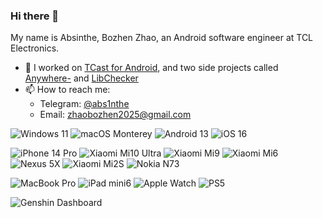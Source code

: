 ### Hi there 👋

My name is Absinthe, Bozhen Zhao, an Android software engineer at TCL Electronics.

- 🔭 I worked on [TCast for Android](https://play.google.com/store/apps/details?id=com.tnscreen.main), and two side projects called [Anywhere-](https://play.google.com/store/apps/details?id=com.absinthe.anywhere_) and [LibChecker](https://play.google.com/store/apps/details?id=com.absinthe.libchecker)
- 📫 How to reach me: 
  * Telegram: [@abs1nthe](https://t.me/abs1nthe)
  * Email: zhaobozhen2025@gmail.com
  
![Windows 11](https://img.shields.io/badge/Windows%2011-00adef?style=flat&logo=windows&logoColor=ffffff)
![macOS Monterey](https://img.shields.io/badge/macOS%20Ventura-F8C54A?style=flat&logo=apple&logoColor=000000)
![Android 13](https://img.shields.io/badge/Android%2013-3ddc84?style=flat&logo=android&logoColor=ffffff)
![iOS 16](https://img.shields.io/badge/iOS%2016-ffffff?style=flat&logo=apple&logoColor=000000)

![iPhone 14 Pro](https://img.shields.io/badge/iPhone%2014%20Pro-655D6F?style=flat&logo=apple&logoColor=ffffff)
![Xiaomi Mi10 Ultra](https://img.shields.io/badge/Xiaomi%20Mi10%20Ultra❌-fd4900?style=flat&logo=xiaomi&logoColor=ffffff)
![Xiaomi Mi9](https://img.shields.io/badge/Xiaomi%20Mi9❌-fd4900?style=flat&logo=xiaomi&logoColor=ffffff)
![Xiaomi Mi6](https://img.shields.io/badge/Xiaomi%20Mi6-fd4900?style=flat&logo=xiaomi&logoColor=ffffff)
![Nexus 5X](https://img.shields.io/badge/Nexus%205X-000000?style=flat&logo=google&logoColor=ffffff)
![Xiaomi Mi2S](https://img.shields.io/badge/Xiaomi%20Mi2S😔-fd4900?style=flat&logo=xiaomi&logoColor=ffffff)
![Nokia N73](https://img.shields.io/badge/Nokia%20N73❌-183693?style=flat&logo=nokia&logoColor=ffffff)

![MacBook Pro](https://img.shields.io/badge/MacBook%20Pro%202020%2013'%20Apple%20M1-484851?style=flat&logo=apple&logoColor=ffffff)
![iPad mini6](https://img.shields.io/badge/iPad%20mini6-BFBED3?style=flat&logo=apple&logoColor=ffffff)
![Apple Watch](https://img.shields.io/badge/Watch%20Series%207-B13A44?style=flat&logo=apple&logoColor=ffffff)
![PS5](https://img.shields.io/badge/PlayStation%205-FFFFFF?style=flat&logo=playstation&logoColor=000000)

![Genshin Dashboard](https://genshin-card.himiku.com/rand/83716568.png)
